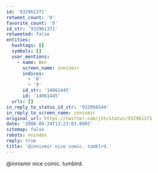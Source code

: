 ```yaml
---
id: '932961371'
retweet_count: '0'
favorite_count: '0'
id_str: '932961371'
retweeted: false
entities:
  hashtags: []
  symbols: []
  user_mentions:
    - name: Ben
      screen_name: innismir
      indices:
        - '0'
        - '9'
      id_str: '14061445'
      id: '14061445'
  urls: []
in_reply_to_status_id_str: '932956544'
in_reply_to_screen_name: innismir
original_url: https://twitter.com/jth/status/932961371
date: '2008-09-24T13:23:03.000Z'
sitemap: false
robots: noindex
reply: true
title: '@innismir nice comic. tumblrd.'
---
```


@innismir nice comic. tumblrd.